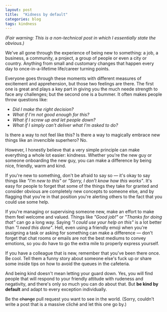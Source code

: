 ```yaml
---
layout: post
title:  "Kidness by default"
categories: blog
tags: kindness
---
```

*(Fair warning: This is a non-technical post in which I essentially state the obvious.)*

We've all gone through the experience of being new to something: a job, a business, a community, a project, a group of people or even a city or country. Anything from small and customary changes that happen every day to once-in-a-lifetime life/career turning points.

Everyone goes through these moments with different measures of excitement and apprehension, but those two feelings are there.<!--more--> The first one is great and plays a key part in giving you the much neede strength to face any challenges; but the second one is a bummer. It often makes people throw questions like:

- *Did I make the right decision?*
- *What if I'm not good enough for this?*
- *What if I screw up and let people down?*
- *What if I simply can't deliver what I'm asked to do?*

Is there a way to not feel like this? Is there a way to magically embrace new things like an invencible superhero? No.

However, I honestly believe that a very simple principle can make everything a whole lot easier: kindness. Whether you're the new guy or someone onboarding the new guy, you can make a difference by being nice, friendly, warm and kind.

If you're new to something, don't be afraid to say so — it's okay to say things like *"I'm new to this"* or *"Sorry, I don't know how this works"*. It's easy for people to forget that some of the things they take for granted and consider obvious are completely new concepts to someone else, and by flagging that you're in that position you're alerting others to the fact that you could use some help.

If you're managing or supervising someone new, make an effort to make them feel welcome and valued. Things like *"Good job!"* or *"Thanks for doing that"* can go a long way. Saying *"I could use your help on this"* is a lot better than *"I need this done"*. Hell, even using a friendly emoji when you're assigning a task or asking for something can make a difference — don't forget that chat rooms or emails are not the best mediums to convey emotions, so you do have to go the extra mile to properly express yourself.

If you have a colleague that is new, remember that you've been there once. Be cool. Tell them a funny story about someone else's fuck up or share some inside tips on how to avoid the queues in the cafeteria.

And being kind doesn't mean letting your guard down. Yes, you will find people that will respond to your friendly attitude with rudeness and negativity, and there's only so much you can do about that. But **be kind by default** and adapt to every exception individually.

Be the <strike>change</strike> pull request you want to see in the world. (Sorry, couldn't write a post that is a massive cliché and let this one go by.)<!--tomb-->
